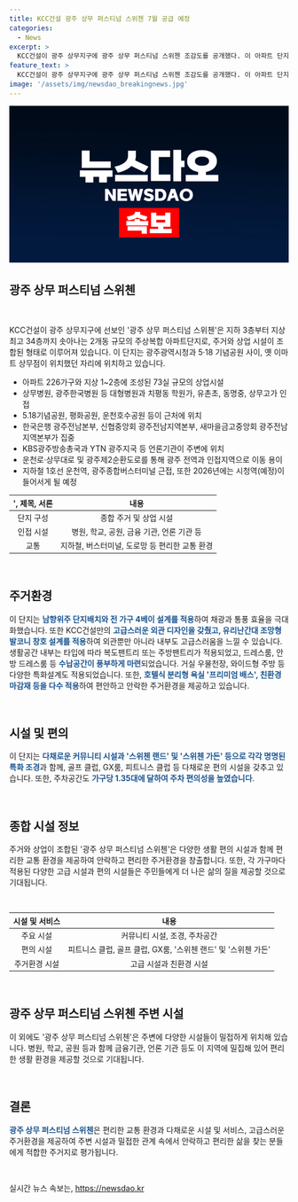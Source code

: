 ```yaml
---
title: KCC건설 광주 상무 퍼스티넘 스위첸 7월 공급 예정
categories:
  - News
excerpt: >
  KCC건설이 광주 상무지구에 광주 상무 퍼스티넘 스위첸 조감도를 공개했다. 이 아파트 단지는 지하 3층~지상 34층으로 구성되어 있으며, 226가구의 아파트와 73실 규모의 상업시설로 이루어져 있다. 또한, 광주광역시청과 5·18 기념공원 사이에 위치하고 있으며, 주변에는 대형병원 및 학원가가 인접해 있다. 이외에도 다채로운 커뮤니티 시설과 특화 조경이 마련되어 있으며, 주차 공간도 풍부하다.
feature_text: >
  KCC건설이 광주 상무지구에 광주 상무 퍼스티넘 스위첸 조감도를 공개했다. 이 아파트 단지는 지하 3층~지상 34층으로 구성되어 있으며, 226가구의 아파트와 73실 규모의 상업시설로 이루어져 있다. 또한, 광주광역시청과 5·18 기념공원 사이에 위치하고 있으며, 주변에는 대형병원 및 학원가가 인접해 있다. 이외에도 다채로운 커뮤니티 시설과 특화 조경이 마련되어 있으며, 주차 공간도 풍부하다.
image: '/assets/img/newsdao_breakingnews.jpg'
---
```


<p><img src="/assets/img/newsdao_breakingnews.jpg" alt="pcversion 속보" /></p>

<h2 data-ke-size="size26">광주 상무 퍼스티넘 스위첸</h2>

<p data-ke-size="size16">&nbsp;</p>

<p data-ke-size="size16">KCC건설이 광주 상무지구에 선보인 '광주 상무 퍼스티넘 스위첸'은 지하 3층부터 지상 최고 34층까지 솟아나는 2개동 규모의 주상복합 아파트단지로, 주거와 상업 시설이 조합된 형태로 이루어져 있습니다. 이 단지는 광주광역시청과 5·18 기념공원 사이, 옛 이마트 상무점이 위치했던 자리에 위치하고 있습니다.</p>

<ul>
<li>아파트 226가구와 지상 1~2층에 조성된 73실 규모의 상업시설</li>
<li>상무병원, 광주한국병원 등 대형병원과 치평동 학원가, 유촌초, 동명중, 상무고가 인접</li>
<li>5.18기념공원, 평화공원, 운천호수공원 등이 근처에 위치</li>
<li>한국은행 광주전남본부, 신협중앙회 광주전남지역본부, 새마을금고중앙회 광주전남지역본부가 집중</li>
<li>KBS광주방송총국과 YTN 광주지국 등 언론기관이 주변에 위치</li>
<li>운천로·상무대로 및 광주제2순환도로를 통해 광주 전역과 인접지역으로 이동 용이</li>
<li>지하철 1호선 운천역, 광주종합버스터미널 근접, 또한 2026년에는 시청역(예정)이 들어서게 될 예정</li>
</ul>

<table>
<thead>
<tr>
<th style="text-align: center;">', 제목, 서론</th>
<th style="text-align: center;">내용</th>
</tr>
</thead>
<tbody>
<tr>
<td style="text-align: center;">단지 구성</td>
<td style="text-align: center;">종합 주거 및 상업 시설</td>
</tr>
<tr>
<td style="text-align: center;">인접 시설</td>
<td style="text-align: center;">병원, 학교, 공원, 금융 기관, 언론 기관 등</td>
</tr>
<tr>
<td style="text-align: center;">교통</td>
<td style="text-align: center;">지하철, 버스터미널, 도로망 등 편리한 교통 환경</td>
</tr>
</tbody>
</table>

<p data-ke-size="size16">&nbsp;</p>

<h2 data-ke-size="size24">주거환경</h2>

<p data-ke-size="size16">이 단지는 <b><span style="color: #1a5490;">남향위주 단지배치와 전 가구 4베이 설계를 적용</span></b>하여 채광과 통풍 효율을 극대화했습니다. 또한 KCC건설만의 <b><span style="color: #1a5490;">고급스러운 외관 디자인을 갖췄고, 유리난간대 조망형 발코니 창호 설계를 적용</span></b>하여 외관뿐만 아니라 내부도 고급스러움을 느낄 수 있습니다. 생활공간 내부는 타입에 따라 복도팬트리 또는 주방팬트리가 적용되었고, 드레스룸, 안방 드레스룸 등 <b><span style="color: #1a5490;">수납공간이 풍부하게 마련</span></b>되었습니다. 거실 우물천장, 와이드형 주방 등 다양한 특화설계도 적용되었습니다. 또한, <b><span style="color: #1a5490;">호텔식 분리형 욕실 '프리미엄 배스', 친환경 마감재 등을 다수 적용</span></b>하여 편안하고 안락한 주거환경을 제공하고 있습니다.</p>

<p data-ke-size="size16">&nbsp;</p>

<h2 data-ke-size="size24">시설 및 편의</h2>

<p data-ke-size="size16">이 단지는 <b><span style="color: #1a5490;">다채로운 커뮤니티 시설과 '스위첸 랜드' 및 '스위첸 가든' 등으로 각각 명명된 특화 조경</span></b>과 함께, 골프 클럽, GX룸, 피트니스 클럽 등 다채로운 편의 시설을 갖추고 있습니다. 또한, 주차공간도 <b><span style="color: #1a5490;">가구당 1.35대에 달하여 주차 편의성을 높였습니다</span></b>.</p>

<p data-ke-size="size16">&nbsp;</p>

<h2 data-ke-size="size24">종합 시설 정보</h2>

<p data-ke-size="size16">주거와 상업이 조합된 '광주 상무 퍼스티넘 스위첸'은 다양한 생활 편의 시설과 함께 편리한 교통 환경을 제공하여 안락하고 편리한 주거환경을 창출합니다. 또한, 각 가구마다 적용된 다양한 고급 시설과 편의 시설들은 주민들에게 더 나은 삶의 질을 제공할 것으로 기대됩니다.</p>

<p data-ke-size="size16">&nbsp;</p>

<table>
<thead>
<tr>
<th style="text-align: center;">시설 및 서비스</th>
<th style="text-align: center;">내용</th>
</tr>
</thead>
<tbody>
<tr>
<td style="text-align: center;">주요 시설</td>
<td style="text-align: center;">커뮤니티 시설, 조경, 주차공간</td>
</tr>
<tr>
<td style="text-align: center;">편의 시설</td>
<td style="text-align: center;">피트니스 클럽, 골프 클럽, GX룸, '스위첸 랜드' 및 '스위첸 가든'</td>
</tr>
<tr>
<td style="text-align: center;">주거환경 시설</td>
<td style="text-align: center;">고급 시설과 친환경 시설</td>
</tr>
</tbody>
</table>

<p data-ke-size="size16">&nbsp;</p>

<h2 data-ke-size="size24">광주 상무 퍼스티넘 스위첸 주변 시설</h2>

<p data-ke-size="size16">이 외에도 '광주 상무 퍼스티넘 스위첸'은 주변에 다양한 시설들이 밀접하게 위치해 있습니다. 병원, 학교, 공원 등과 함께 금융기관, 언론 기관 등도 이 지역에 밀집해 있어 편리한 생활 환경을 제공할 것으로 기대됩니다.</p>

<p data-ke-size="size16">&nbsp;</p>

<h2 data-ke-size="size24">결론</h2>

<p data-ke-size="size16"><b><span style="color: #1a5490;">광주 상무 퍼스티넘 스위첸</span></b>은 편리한 교통 환경과 다채로운 시설 및 서비스, 고급스러운 주거환경을 제공하여 주변 시설과 밀접한 관계 속에서 안락하고 편리한 삶을 찾는 분들에게 적합한 주거지로 평가됩니다.</p>

<p data-ke-size="size16">&nbsp;</p>
실시간 뉴스 속보는, <a href="https://newsdao.kr" rel="dofollow">https://newsdao.kr</a>


